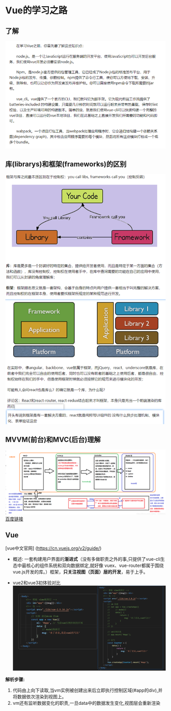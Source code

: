 # Vue的学习之路
## 了解
![图片](./img/1.png)

## 库(librarys)和框架(frameworks)的区别
![图片](./img/2.png)

## MVVM(前台)和MVC(后台)理解
![图片](./img/3.png)
[百度链接](https://blog.csdn.net/qq_42068550/article/details/89480350)

## Vue
[vue中文官网] (https://cn.vuejs.org/v2/guide/)

* 概述:
一套构建用户界面的**渐进式**（没有多做职责之外的事,只提供了vue-cli生态中最核心的组件系统和双向数据绑定,就好像 vuex、vue-router都属于围绕vue.js开发的库。）框架，**只关注视图（页面）层的开发**，易于上手。

* vue2和vue3初体验对比
![图片](./img/4.png)

**解析步骤:** 
1. 代码由上向下读取,当vm实例被创建出来后立即执行控制区域(#app的div),并将数据依次渲染到视图上。
2. vm还有监听数据变化的职责,一旦data中的数据发生变化,视图层会重新渲染



